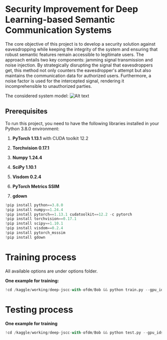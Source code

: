 # Security Improvement for Deep Learning-based Semantic Communication Systems

The core objective of this project is to develop a security solution against eavesdropping while keeping the integrity of the system and ensuring that robust semantic features remain accessible to legitimate users. 
The approach entails two key components: jamming signal transmission and noise injection. 
By strategically disrupting the signal that eavesdroppers get, this method not only counters the eavesdropper's attempt but also maintains the communication data for authorized users. 
Furthermore, a noise factor is used for the intercepted signal, rendering it incomprehensible to unauthorized parties.

The considered system model:
<img title="a title" alt="Alt text" src="deep-jscc-with-ofdm/blob/main/Model_Security_SC.jpg)">



## Prerequisites

To run this project, you need to have the following libraries installed in your Python 3.8.0 environment:

1. **PyTorch 1.13.1** with CUDA toolkit 12.2

2. **Torchvision 0.17.1**

3. **Numpy 1.24.4**

4. **SciPy 1.10.1**

5. **Visdom 0.2.4**

6. **PyTorch Metrics SSIM**

7. **gdown**


``` python
!pip install python==3.8.0
!pip install numpy==1.24.4
!pip install pytorch==1.13.1 cudatoolkit==12.2 -c pytorch
!pip install torchvision==0.17.1
!pip install scipy==1.10.1
!pip install visdom==0.2.4
!pip install pytorch_msssim
!pip install gdown
```

# Training process

All available options are under options folder. 

**One example for training:**
``` python
!cd /kaggle/working/deep-jscc-with-ofdm/Bob && python train.py --gpu_ids '0' --feedforward 'EXPLICIT-RES' --N_pilot 2 --n_downsample 2 --C_channel 12 --S 6 --SNR 0 --dataset_mode 'CIFAR10' --n_epochs 200 --n_epochs_decay 200 --lr 1e-3 
```

# Testing process

**One example for training**
``` python
!cd /kaggle/working/deep-jscc-with-ofdm/Bob && python test.py --gpu_ids '0' --feedforward 'EXPLICIT-RES' --N_pilot 2 --n_downsample 2 --C_channel 12 --S 6 --SNR 0 --dataset_mode 'CIFAR10' --output_path './results/' --aspect_ratio 1.0 --phase 'test' --num_test 10000 --how_many_channel 5
```
